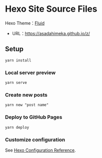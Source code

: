 # Hexo Site Source Files

Hexo Theme：[Fluid](https://hexo.fluid-dev.com/docs/)

- URL：https://asadahimeka.github.io/z/

## Setup
```
yarn install
```

### Local server preview
```
yarn serve
```

### Create new posts
```
yarn new "post name"
```

### Deploy to GitHub Pages
```
yarn deploy
```

### Customize configuration

See [Hexo Configuration Reference](https://hexo.io/zh-cn/).
